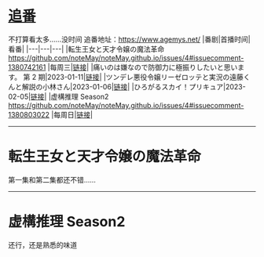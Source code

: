 # [追番](https://github.com/noteMay/noteMay.github.io/issues/4)

不打算看太多……没时间
追番地址：https://www.agemys.net/
|番剧|首播时间|看番|
|---|---|---|
|転生王女と天才令嬢の魔法革命 https://github.com/noteMay/noteMay.github.io/issues/4#issuecomment-1380742161 |每周三|[链接](https://www.agemys.net/detail/20230015)|
|痛いのは嫌なので防御力に極振りしたいと思います。 第 2 期|2023-01-11|[链接](https://www.agemys.net/detail/20200184)|
|ツンデレ悪役令嬢リーゼロッテと実況の遠藤くんと解説の小林さん|2023-01-06|[链接](https://www.agemys.net/detail/20220133)|
|ひろがるスカイ！プリキュア|2023-02-05|[链接]()|
|虚構推理 Season2 https://github.com/noteMay/noteMay.github.io/issues/4#issuecomment-1380803022 |每周日|[链接](https://www.agemys.net/detail/20220084)|

---

# 転生王女と天才令嬢の魔法革命

第一集和第二集都还不错……

---

# 虚構推理 Season2

还行，还是熟悉的味道